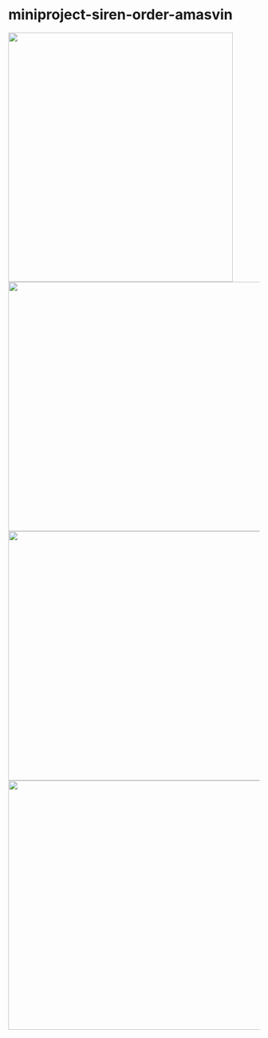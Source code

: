 # miniproject-siren-order-amasvin
<img src="https://user-images.githubusercontent.com/84005648/146759753-933ca0ee-4a65-4ab2-98ef-df5a1972e2c9.png" width="450" height="500"/>
<img src="https://user-images.githubusercontent.com/84005648/146761647-f05559c6-eee2-4177-8d2b-fd1228977bea.png" width="1000" height="500"/>
<img src="https://user-images.githubusercontent.com/84005648/146762337-7202f0e8-db41-47ac-a187-10e6282db26c.png" width="1000" height="500"/>
<img src="https://user-images.githubusercontent.com/84005648/146762447-51828cbf-69f7-431a-b513-d4c2d52c5165.png" width="1000" height="500"/>

